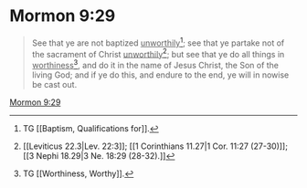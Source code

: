 # Mormon 9:29

> See that ye are not baptized <u>unworthily</u>[^a]; see that ye partake not of the sacrament of Christ <u>unworthily</u>[^b]; but see that ye do all things in <u>worthiness</u>[^c], and do it in the name of Jesus Christ, the Son of the living God; and if ye do this, and endure to the end, ye will in nowise be cast out.

[Mormon 9:29](https://www.churchofjesuschrist.org/study/scriptures/bofm/morm/9?lang=eng&id=p29#p29)


[^a]: TG [[Baptism, Qualifications for]].
[^b]: [[Leviticus 22.3|Lev. 22:3]]; [[1 Corinthians 11.27|1 Cor. 11:27 (27-30)]]; [[3 Nephi 18.29|3 Ne. 18:29 (28-32).]]
[^c]: TG [[Worthiness, Worthy]].
